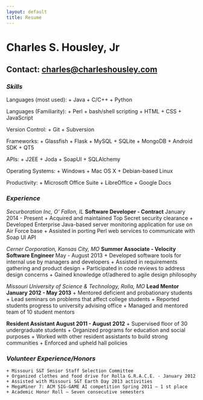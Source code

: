 ```yaml
---
layout: default
title: Resume
---
```


# Charles S. Housley, Jr #  
## Contact: charles@charleshousley.com ##

### *Skills* ###

Languages (most used):
    + Java
    + C/C++
    + Python
    
Languages (Familiarity):
    + Perl
    + bash/shell scripting
    + HTML
    + CSS
    + JavaScript
    
Version Control:
    + Git
    + Subversion
    
Frameworks:
    + Glassfish
    + Flask
    + MySQL
    + SQLite
    + MongoDB
    + Android SDK
    + QT5
    
APIs:
    + J2EE
    + Joda
    + SoapUI
    + SQLAlchemy
    
Operating Systems:
    + Windows
    + Mac OS X
    + Debian-based Linux
    
Productivity:
    + Microsoft Office Suite
    + LibreOffice
    + Google Docs
    
### *Experience* ###

*Securboration Inc, O’ Fallon, IL*
**Software Developer - Contract** January 2014 - Present
    + Acquired and maintained Top Secret security clearance
    + Developed Enterprise Java-based server monitoring application for use on Air Force base
    + Assisted in porting Perl web services to communicate with Soap UI API
    
*Cerner Corporation, Kansas City, MO*
**Summer Associate - Velocity Software Engineer** May - August 2013
    + Developed software tools for internal use by managers and developers
    + Assisted in requirements gathering and product design
    + Participated in code reviews to address design concerns
    + Gained knowledge of/adhered to agile design philosophy
    
*Missouri University of Science & Technology, Rolla, MO*
**Lead Mentor January 2012 - May 2013**
    + Mentored deficient and probationary students
    + Lead seminars on problems that affect college students
    + Reported students progress to university advising office
    + Managed and mentored team of 10 student mentors
    
**Resident Assistant August 2011 - August 2012**
    + Supervised floor of 30 undergraduate students
    + Organized programs for education and social purposes
    + Worked with other resident assistants to build strong communities
    + Enforced and upheld hall policies

    
### *Volunteer Experience/Honors* ###

    + Missouri S&T Senior Staff Selection Committee
    + Organized clothes and food drive for Rolla G.R.A.C.E. - January 2012
    + Assisted with Missouri S&T Earth Day 2013 activities
    + MegaMiner 7: ACM SIG-GAME AI competition Spring 2011 – 1 st place
    + Academic Honor Roll – Seven consecutive semesters
    